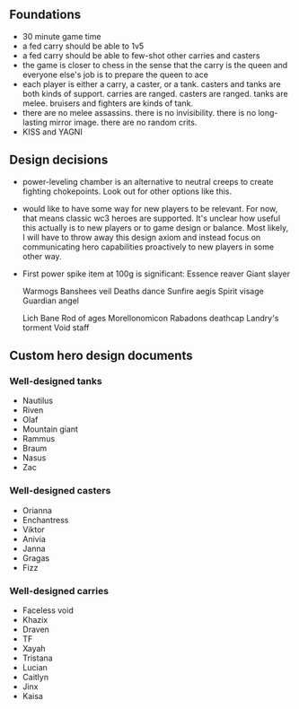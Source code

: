 ## Foundations

- 30 minute game time
- a fed carry should be able to 1v5
- a fed carry should be able to few-shot other carries and casters
- the game is closer to chess in the sense that the carry is the queen and everyone else's job is to prepare the queen to ace
- each player is either a carry, a caster, or a tank. casters and tanks are both kinds of support. carries are ranged. casters are ranged. tanks are melee. bruisers and fighters are kinds of tank.
- there are no melee assassins. there is no invisibility. there is no long-lasting mirror image. there are no random crits.
- KISS and YAGNI


## Design decisions

- power-leveling chamber is an alternative to neutral creeps to create fighting chokepoints. Look out for other options like this.
- would like to have some way for new players to be relevant. For now, that means classic wc3 heroes are supported. It's unclear how useful this actually is to new players or to game design or balance. Most likely, I will have to throw away this design axiom and instead focus on communicating hero capabilities proactively to new players in some other way.
- First power spike item at 100g is significant:
    Essence reaver
    Giant slayer

    Warmogs
    Banshees veil
    Deaths dance
    Sunfire aegis
    Spirit visage
    Guardian angel

    Lich Bane
    Rod of ages
    Morellonomicon
    Rabadons deathcap
    Landry's torment
    Void staff


## Custom hero design documents

### Well-designed tanks

- Nautilus
- Riven
- Olaf
- Mountain giant
- Rammus
- Braum
- Nasus
- Zac

### Well-designed casters

- Orianna
- Enchantress
- Viktor
- Anivia
- Janna
- Gragas
- Fizz

### Well-designed carries

- Faceless void
- Khazix
- Draven
- TF
- Xayah
- Tristana
- Lucian
- Caitlyn
- Jinx
- Kaisa
